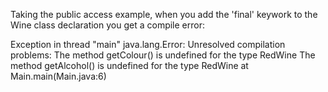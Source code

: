 Taking the public access example, when you add the 'final' keywork to the Wine class declaration you get a compile error:

Exception in thread "main" java.lang.Error: Unresolved compilation problems: 
	The method getColour() is undefined for the type RedWine
	The method getAlcohol() is undefined for the type RedWine
	at Main.main(Main.java:6)
